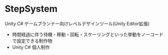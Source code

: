 # StepSystem
Unity C# ゲームプランナー向けレベルデザインツール(Unity Editor拡張)

- 時間経過に伴う待機・移動・回転・スケーリングといった挙動をノーコードで設定できる制作物
- Unity C# 個人制作
